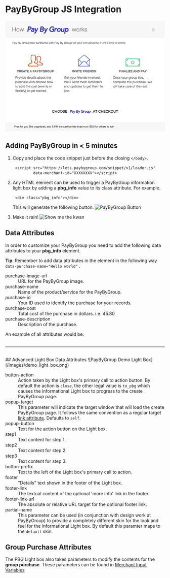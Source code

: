 # PayByGroup JS Integration

![PayByGroup Light box](/images/popup.png)


<!-- ### PayByGroup Light box

The PBG Light box provides the end user with information about the PayByGroup services
and optionally provides them with the ability to initiate a new PayByGroup.  The light box is designed to provide
merchants with considerable flexibility in configuring how PayByGroup is presented to their customers.
Below we list the parameters that control this informational Light box. -->


## Adding PayByGroup in < 5 minutes

1. Copy and place the code snippet just before the closing `</body>`.

        <script src="https://lets.paybygroup.com/snippet/v1/loader.js"
                data-merchant-id="XXXXXXXX"></script>

2. Any HTML element can be used to trigger a PayByGoup information light box by adding a **pbg_info** value to its class attribute.  For example.

        <div class="pbg_info"></div>

    This will generate the following button.
    ![PayByGroup Button](/images/pbg_orange.png)

3. Make it rain! ![Show me the kwan](/images/dollar.png)

## Data Attributes
In order to customize your PayByGroup you need to add the following data attributes to your **pbg_info** element.

<div class="alert tip">
  <p><strong>Tip</strong>: Remember to add data attributes in the element in the following way <code>data-purchase-name="Hello world"</code> .</p>
</div>
<dl>
  <dt>purchase-image-url</dt>
  <dd>URL for the PayByGroup image.</dd>
  <dt>purchase-name</dt>
  <dd>Name of the product/service for the PayByGroup.</dd>
  <dt>purchase-id</dt>
  <dd>Your ID used to identify the purchase for your records.</dd>
  <dt>purchase-cost</dt>
  <dd>Total cost of the purchase in dollars. i.e. 45.80</dd>
  <dt>purchase-description</dt>
  <dd>Description of the purchase.</dd>
</dl>
An example of all attributes would be:
    <div class="pbg_info" data-purchase-image-url="http://example.com/picture.png" data-purchase-name="Awesome Escape" data-purchase-id="ESCAPE-23" data-purchase-cost="500.45" data-purchase-description="Great rental for 3 people with lake view." ></div>
<br>
<hr>
<br>
## Advanced Light Box Data Attributes
![PayByGroup Demo Light Box](/images/demo_light_box.png)
<dl>
  <dt>button-action</dt>
  <dd>Action taken by the Light box's primary call to action button.
  By default the action is <code>close</code>, the other legal value is <code>to_pbg</code> which causes
  the informational Light box to progress to the create PayByGroup page.</dd>
  <dt>popup-target</dt>
  <dd>This parameter will indicate the target window that will load the create PayByGroup page. It follows the same convention as a regular target <a href="http://www.w3schools.com/tags/att_link_target.asp">link attribute</a>. Defaults to <code>self</code>.</dd>
  <dt>popup-button</dt>
  <dd>Text for the action button on the Light box.</dd>
  <dt>step1</dt>
  <dd>Text content for step 1.</dd>
  <dt>step2</dt>
  <dd>Text content for step 2.</dd>
  <dt>step3</dt>
  <dd>Text content for step 3.</dd>
  <dt>button-prefix</dt>
  <dd>Text to the left of the Light box's primary call to action.</dd>
  <dt>footer</dt>
  <dd>"Details" text shown in the footer of the Light box.</dd>
  <dt>footer-link</dt>
  <dd>The textual content of the optional 'more info' link in the footer.</dd>
  <dt>footer-link-url</dt>
  <dd>The absolute or relative URL target for the optional footer link.</dd>
  <dt>partial-name</dt>
  <dd>This parameter can be used (in conjunction with design work at PayByGroup) to provide a completely different skin for the look and feel for the informational Light box. By default this paramter maps to the <code>default</code> skin.</dd>
</dl>

## Group Purchase Attributes

The PBG Light box also takes parameters to modify the contents for the **group purchase**. These parameters can be found in [Merchant Input Variables](/merchant_input_variables)

